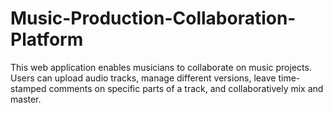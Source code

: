 # Music-Production-Collaboration-Platform
This web application enables musicians to collaborate on music projects. Users can upload audio tracks, manage different versions, leave time-stamped comments on specific parts of a track, and collaboratively mix and master.
